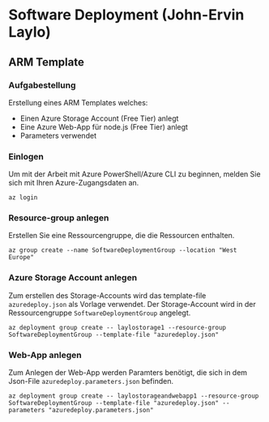 # Software Deployment (John-Ervin Laylo)
## ARM Template 
### Aufgabestellung
Erstellung eines ARM Templates welches:

* Einen Azure Storage Account (Free Tier) anlegt
* Eine Azure Web-App für node.js (Free Tier) anlegt
* Parameters verwendet
  
### Einlogen
Um mit der Arbeit mit Azure PowerShell/Azure CLI zu beginnen, melden Sie sich mit Ihren Azure-Zugangsdaten an.

```
az login
```

### Resource-group anlegen
Erstellen Sie eine Ressourcengruppe, die die Ressourcen enthalten.

```
az group create --name SoftwareDeploymentGroup --location "West Europe"
```

### Azure Storage Account anlegen
Zum erstellen des Storage-Accounts wird das template-file `azuredeploy.json` als Vorlage verwendet. Der Storage-Account wird in der Ressourcengruppe `SoftwareDeploymentGroup` angelegt.

```
az deployment group create -- laylostorage1 --resource-group SoftwareDeploymentGroup --template-file "azuredeploy.json"
```

### Web-App anlegen
Zum Anlegen der Web-App werden Paramters benötigt, die sich in dem Json-File `azuredeploy.parameters.json` befinden.

```
az deployment group create -- laylostorageandwebapp1 --resource-group SoftwareDeploymentGroup --template-file "azuredeploy.json" --parameters "azuredeploy.parameters.json"
```



